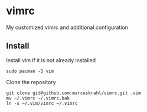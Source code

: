 # vimrc
My customized vimrc and additional configuration

## Install

Install vim if it is not already installed

    sudo pacman -S vim
  
Clone the repository

    git clone git@github.com:marcuskrahl/vimrc.git .vim
    mv ~/.vimrc ~/.vimrc.bak
    ln -s ~/.vim/vimrc ~/.vimrc
